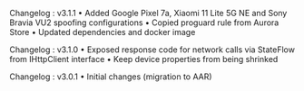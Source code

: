 Changelog : v3.1.1
• Added Google Pixel 7a, Xiaomi 11 Lite 5G NE and Sony Bravia VU2 spoofing configurations
• Copied proguard rule from Aurora Store
• Updated dependencies and docker image

Changelog : v3.1.0
• Exposed response code for network calls via StateFlow from IHttpClient interface
• Keep device properties from being shrinked

Changelog : v3.0.1
• Initial changes (migration to AAR)
